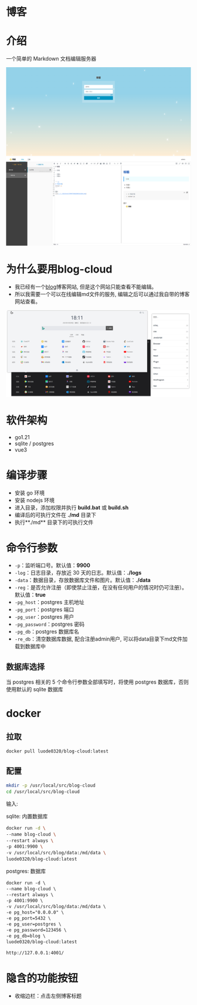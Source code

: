 # 博客

# 介绍

一个简单的 Markdown 文档编辑服务器

![signIn.png](md/data/picture/signIn.png)
![index.png](md/data/picture/index.png)
# 为什么要用blog-cloud

- 我已经有一个[blog](https://github.com/luode0320/blog)博客网站, 但是这个网站只能查看不能编辑。
- 所以我需要一个可以在线编辑md文件的服务, 编辑之后可以通过我自带的博客网站查看。

![blog.png](md/data/picture/blog.png)


# 软件架构

- go1.21
- sqlite / postgres
- vue3

# 编译步骤

- 安装 go 环境
- 安装 nodejs 环境
- 进入目录，添加权限并执行 **build.bat** 或 **build.sh**
- 编译后的可执行文件在 **./md** 目录下
- 执行**./md** 目录下的可执行文件

# 命令行参数

- `-p`：监听端口号。默认值：**9900**
- `-log`：日志目录，存放近 30 天的日志。默认值：**./logs**
- `-data`：数据目录，存放数据库文件和图片。默认值：**./data**
- `-reg`：是否允许注册（即使禁止注册，在没有任何用户的情况时仍可注册）。默认值：**true**
- `-pg_host`：postgres 主机地址
- `-pg_port`：postgres 端口
- `-pg_user`：postgres 用户
- `-pg_password`：postgres 密码
- `-pg_db`：postgres 数据库名
- `-re_db`：清空数据库数据, 配合注册admin用户, 可以将data目录下md文件加载到数据库中

## 数据库选择

当 postgres 相关的 5 个命令行参数全部填写时，将使用 postgres 数据库，否则使用默认的 sqlite 数据库

# docker
## 拉取

```
docker pull luode0320/blog-cloud:latest
```

## 配置

```sh
mkdir -p /usr/local/src/blog-cloud
cd /usr/local/src/blog-cloud
```

输入:

sqlite: 内置数据库
```sh
docker run -d \
--name blog-cloud \
--restart always \
-p 4001:9900 \
-v /usr/local/src/blog/data:/md/data \
luode0320/blog-cloud:latest
```
postgres: 数据库
```shell
docker run -d \
--name blog-cloud \
--restart always \
-p 4001:9900 \
-v /usr/local/src/blog/data:/md/data \
-e pg_host="0.0.0.0" \
-e pg_port=5432 \
-e pg_user=postgres \
-e pg_password=123456 \
-e pg_db=blog \
luode0320/blog-cloud:latest
```

```sh
http://127.0.0.1:4001/
```

# 隐含的功能按钮

- 收缩边栏：点击左侧博客标题
